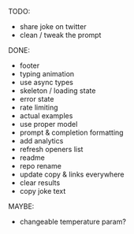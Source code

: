 TODO:

- share joke on twitter
- clean / tweak the prompt

DONE:

- footer
- typing animation
- use async types
- skeleton / loading state
- error state
- rate limiting
- actual examples
- use proper model
- prompt & completion formatting
- add analytics
- refresh openers list
- readme
- repo rename
- update copy & links everywhere
- clear results
- copy joke text

MAYBE:

- changeable temperature param?

